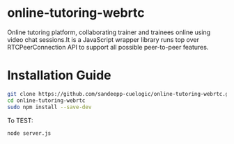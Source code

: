 # online-tutoring-webrtc
Online tutoring platform, collaborating trainer and trainees online using video chat sessions.It is a JavaScript wrapper library runs top over RTCPeerConnection API to support all possible peer-to-peer features.

# Installation Guide

```sh
git clone https://github.com/sandeepp-cuelogic/online-tutoring-webrtc.git
cd online-tutoring-webrtc
sudo npm install --save-dev
```

To TEST:

```sh
node server.js
